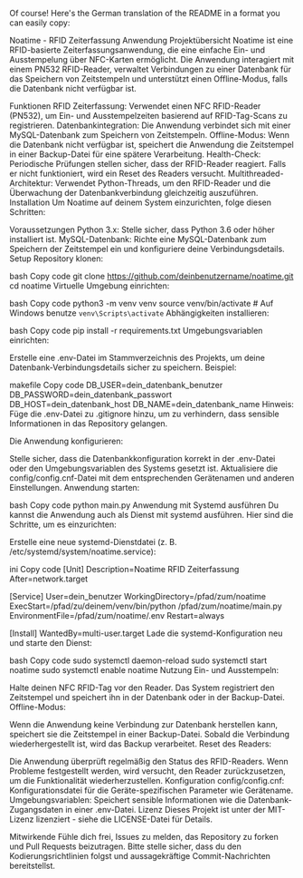 
Of course! Here's the German translation of the README in a format you can easily copy:

Noatime - RFID Zeiterfassung Anwendung
Projektübersicht
Noatime ist eine RFID-basierte Zeiterfassungsanwendung, die eine einfache Ein- und Ausstempelung über NFC-Karten ermöglicht. Die Anwendung interagiert mit einem PN532 RFID-Reader, verwaltet Verbindungen zu einer Datenbank für das Speichern von Zeitstempeln und unterstützt einen Offline-Modus, falls die Datenbank nicht verfügbar ist.

Funktionen
RFID Zeiterfassung: Verwendet einen NFC RFID-Reader (PN532), um Ein- und Ausstempelzeiten basierend auf RFID-Tag-Scans zu registrieren.
Datenbankintegration: Die Anwendung verbindet sich mit einer MySQL-Datenbank zum Speichern von Zeitstempeln.
Offline-Modus: Wenn die Datenbank nicht verfügbar ist, speichert die Anwendung die Zeitstempel in einer Backup-Datei für eine spätere Verarbeitung.
Health-Check: Periodische Prüfungen stellen sicher, dass der RFID-Reader reagiert. Falls er nicht funktioniert, wird ein Reset des Readers versucht.
Multithreaded-Architektur: Verwendet Python-Threads, um den RFID-Reader und die Überwachung der Datenbankverbindung gleichzeitig auszuführen.
Installation
Um Noatime auf deinem System einzurichten, folge diesen Schritten:

Voraussetzungen
Python 3.x: Stelle sicher, dass Python 3.6 oder höher installiert ist.
MySQL-Datenbank: Richte eine MySQL-Datenbank zum Speichern der Zeitstempel ein und konfiguriere deine Verbindungsdetails.
Setup
Repository klonen:

bash
Copy code
git clone https://github.com/deinbenutzername/noatime.git
cd noatime
Virtuelle Umgebung einrichten:

bash
Copy code
python3 -m venv venv
source venv/bin/activate  # Auf Windows benutze `venv\Scripts\activate`
Abhängigkeiten installieren:

bash
Copy code
pip install -r requirements.txt
Umgebungsvariablen einrichten:

Erstelle eine .env-Datei im Stammverzeichnis des Projekts, um deine Datenbank-Verbindungsdetails sicher zu speichern. Beispiel:

makefile
Copy code
DB_USER=dein_datenbank_benutzer
DB_PASSWORD=dein_datenbank_passwort
DB_HOST=dein_datenbank_host
DB_NAME=dein_datenbank_name
Hinweis: Füge die .env-Datei zu .gitignore hinzu, um zu verhindern, dass sensible Informationen in das Repository gelangen.

Die Anwendung konfigurieren:

Stelle sicher, dass die Datenbankkonfiguration korrekt in der .env-Datei oder den Umgebungsvariablen des Systems gesetzt ist.
Aktualisiere die config/config.cnf-Datei mit dem entsprechenden Gerätenamen und anderen Einstellungen.
Anwendung starten:

bash
Copy code
python main.py
Anwendung mit Systemd ausführen
Du kannst die Anwendung auch als Dienst mit systemd ausführen. Hier sind die Schritte, um es einzurichten:

Erstelle eine neue systemd-Dienstdatei (z. B. /etc/systemd/system/noatime.service):

ini
Copy code
[Unit]
Description=Noatime RFID Zeiterfassung
After=network.target

[Service]
User=dein_benutzer
WorkingDirectory=/pfad/zum/noatime
ExecStart=/pfad/zu/deinem/venv/bin/python /pfad/zum/noatime/main.py
EnvironmentFile=/pfad/zum/noatime/.env
Restart=always

[Install]
WantedBy=multi-user.target
Lade die systemd-Konfiguration neu und starte den Dienst:

bash
Copy code
sudo systemctl daemon-reload
sudo systemctl start noatime
sudo systemctl enable noatime
Nutzung
Ein- und Ausstempeln:

Halte deinen NFC RFID-Tag vor den Reader. Das System registriert den Zeitstempel und speichert ihn in der Datenbank oder in der Backup-Datei.
Offline-Modus:

Wenn die Anwendung keine Verbindung zur Datenbank herstellen kann, speichert sie die Zeitstempel in einer Backup-Datei. Sobald die Verbindung wiederhergestellt ist, wird das Backup verarbeitet.
Reset des Readers:

Die Anwendung überprüft regelmäßig den Status des RFID-Readers. Wenn Probleme festgestellt werden, wird versucht, den Reader zurückzusetzen, um die Funktionalität wiederherzustellen.
Konfiguration
config/config.cnf: Konfigurationsdatei für die Geräte-spezifischen Parameter wie Gerätename.
Umgebungsvariablen: Speichert sensible Informationen wie die Datenbank-Zugangsdaten in einer .env-Datei.
Lizenz
Dieses Projekt ist unter der MIT-Lizenz lizenziert - siehe die LICENSE-Datei für Details.

Mitwirkende
Fühle dich frei, Issues zu melden, das Repository zu forken und Pull Requests beizutragen. Bitte stelle sicher, dass du den Kodierungsrichtlinien folgst und aussagekräftige Commit-Nachrichten bereitstellst.

